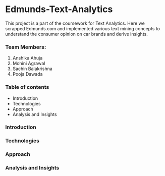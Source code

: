 # Edmunds-Text-Analytics
 This project is a part of the coursework for Text Analytics. Here we scrapped Edmunds.com and implemented various text mining concepts to understand the consumer opinion on car brands and derive insights.

### Team Members:
1. Anshika Ahuja
2. Mohini Agrawal
3. Sachin Balakrishna
4. Pooja Dawada

### Table of contents
- Introduction
- Technologies
- Approach
- Analysis and Insights

### Introduction
### Technologies
### Approach
### Analysis and Insights
